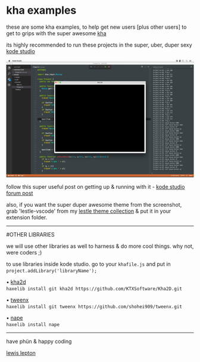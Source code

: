 # kha examples
these are some kha examples, to help get new users [plus other users] to get to grips with the super awesome [kha](https://github.com/KTXSoftware/Kha)

its highly recommended to run these projects in the super, uber, duper sexy [kode studio](https://github.com/KTXSoftware/KodeStudio/releases)

![kodestudio](ks.png)

follow this super useful post on getting up & running with it - [kode studio forum post](http://kode.tech/kode-studio-16-1/)

also, if you want the super duper awesome theme from the screenshot, grab 'lestle-vscode' from my [lestle theme collection](https://github.com/lewislepton/lestle-theme-collection) & put it in your extension folder.

------

#OTHER LIBRARIES

we will use other libraries as well to harness & do more cool things. why not, were coders ;)

to use libraries inside kode studio. go to your `khafile.js` and put in `project.addLibrary('libraryName');`

• [kha2d](https://github.com/KTXSoftware/Kha2D)<br>
`haxelib install git kha2d https://github.com/KTXSoftware/Kha2D.git`

• [tweenx](http://tweenx.spheresofa.net/en.html)<br>
`haxelib install git tweenx https://github.com/shohei909/tweenx.git`

• [nape](http://napephys.com)<br>
`haxelib install nape`

------

have phün & happy coding

[lewis lepton](http://lewislepton.com)